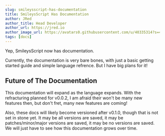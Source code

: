 ```yaml
---
slug: smileysscript-has-documentation
title: SmileysScript Has Documentation
author: JRed
author_title: Head Developer
author_url: https://jred.io
author_image_url: https://avatars0.githubusercontent.com/u/40335314?s=400&v=4
tags: [docs]
---
```


Yep, SmileysScript now has documentation.

Currently, the documentation is very bare bones, with just a basic getting started guide and simple language refrence.  But I have big plans for it!

## Future of The Documentation

This documentation will expand as the language expands.  With the refracturing planned for v0.0.2, I am afraid their won't be many new features then, but don't fret, many new features are coming!

Also, these docs will likely become versioned after v0.1.0, though that is not set in stone yet.  It may be all versions are saved, it may be patches/minor/major versions are saved, it may be no versions are saved.  We will just have to see how this documentation grows over time.
